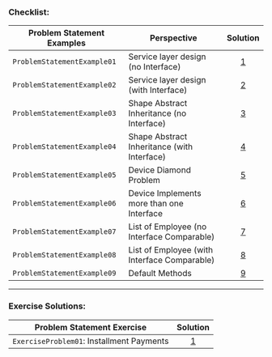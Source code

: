 ### Checklist:

| **Problem Statement Examples** | **Perspective**                             | **Solution**                                                                                                                                                               |
|--------------------------------|---------------------------------------------|----------------------------------------------------------------------------------------------------------------------------------------------------------------------------|
| `ProblemStatementExample01`    | Service layer design (no Interface)         | <center>[1](https://github.com/souzafcharles/Complete-Java-Object-Oriented-Programming-and-Projects/blob/main/Section_N14_Interfaces/ProblemStatementExample01)</center> |
| `ProblemStatementExample02`    | Service layer design (with Interface)       | <center>[2](https://github.com/souzafcharles/Complete-Java-Object-Oriented-Programming-and-Projects/blob/main/Section_N14_Interfaces/ProblemStatementExample02)</center> |
| `ProblemStatementExample03`    | Shape Abstract Inheritance (no Interface)   | <center>[3](https://github.com/souzafcharles/Complete-Java-Object-Oriented-Programming-and-Projects/blob/main/Section_N14_Interfaces/ProblemStatementExample03)</center> |
| `ProblemStatementExample04`    | Shape Abstract Inheritance (with Interface) | <center>[4](https://github.com/souzafcharles/Complete-Java-Object-Oriented-Programming-and-Projects/blob/main/Section_N14_Interfaces/ProblemStatementExample04)</center> |
| `ProblemStatementExample05`    | Device Diamond Problem                      | <center>[5](https://github.com/souzafcharles/Complete-Java-Object-Oriented-Programming-and-Projects/blob/main/Section_N14_Interfaces/ProblemStatementExample05)</center> |
| `ProblemStatementExample06`    | Device Implements more than one Interface   | <center>[6](https://github.com/souzafcharles/Complete-Java-Object-Oriented-Programming-and-Projects/blob/main/Section_N14_Interfaces/ProblemStatementExample06)</center> |
| `ProblemStatementExample07`    | List of Employee (no Interface Comparable)  | <center>[7](https://github.com/souzafcharles/Complete-Java-Object-Oriented-Programming-and-Projects/blob/main/Section_N14_Interfaces/ProblemStatementExample07)</center> |
| `ProblemStatementExample08`    | List of Employee (with Interface Comparable)| <center>[8](https://github.com/souzafcharles/Complete-Java-Object-Oriented-Programming-and-Projects/blob/main/Section_N14_Interfaces/ProblemStatementExample08)</center> |
| `ProblemStatementExample09`    | Default Methods                             | <center>[9](https://github.com/souzafcharles/Complete-Java-Object-Oriented-Programming-and-Projects/blob/main/Section_N14_Interfaces/ProblemStatementExample09)</center> |
****

### Exercise Solutions:

| **Problem Statement Exercise**            | **Solution**                                                                                                                                                                |
|-------------------------------------------|-----------------------------------------------------------------------------------------------------------------------------------------------------------------------------|
| `ExerciseProblem01`: Installment Payments | <center>[1](https://github.com/souzafcharles/Complete-Java-Object-Oriented-Programming-and-Projects/blob/main/Section_N14_Interfaces/ProblemStatementExercise01) <center> |
